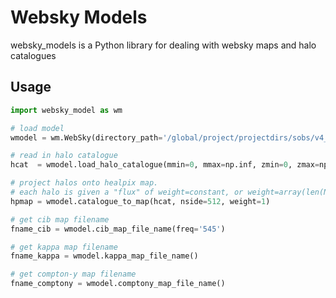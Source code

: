 # Websky Models

websky_models is a Python library for dealing with websky maps and halo catalogues


## Usage

```python
import websky_model as wm

# load model
wmodel = wm.WebSky(directory_path='/global/project/projectdirs/sobs/v4_sims/mbs/websky/data/',websky_version = 'v0', verbose=True)

# read in halo catalogue
hcat  = wmodel.load_halo_catalogue(mmin=0, mmax=np.inf, zmin=0, zmax=np.inf, rmin=0., rmax=np.inf)

# project halos onto healpix map. 
# each halo is given a "flux" of weight=constant, or weight=array(len(Nhalo))
hpmap = wmodel.catalogue_to_map(hcat, nside=512, weight=1)

# get cib map filename
fname_cib = wmodel.cib_map_file_name(freq='545')

# get kappa map filename
fname_kappa = wmodel.kappa_map_file_name()

# get compton-y map filename
fname_comptony = wmodel.comptony_map_file_name()
```


